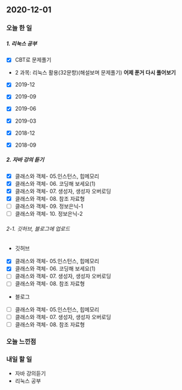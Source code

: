 2020-12-01
--

### 오늘 한 일
##### 1. 리눅스 공부

- [x] CBT로 문제풀기
 - 2 과목: 리눅스 활용(32문항)(해설보며 문제풀기)
    **어제 푼거 다시 풀어보기**
  - [x] 2019-12
  - [x] 2019-09
  - [x] 2019-06
  - [x] 2019-03
     
  - [x] 2018-12
  - [x] 2018-09 

##### 2. 자바 강의 듣기

- [x] 클래스와 객체- 05.인스턴스, 힙메모리
- [x] 클래스와 객체- 06. 코딩해 보세요(1)
- [x] 클래스와 객체- 07. 생성자, 생성자 오버로딩
- [x] 클래스와 객체- 08. 참조 자료형
- [ ] 클래스와 객체- 09. 정보은닉-1
- [ ] 클래스와 객체- 10. 정보은닉-2

###### 2-1. 깃허브, 블로그에 업로드
- 깃허브
- [x] 클래스와 객체- 05.인스턴스, 힙메모리
- [x] 클래스와 객체- 06. 코딩해 보세요(1)
- [ ] 클래스와 객체- 07. 생성자, 생성자 오버로딩
- [ ] 클래스와 객체- 08. 참조 자료형
- 블로그
- [ ] 클래스와 객체- 05.인스턴스, 힙메모리
- [ ] 클래스와 객체- 07. 생성자, 생성자 오버로딩
- [ ] 클래스와 객체- 08. 참조 자료형

### 오늘 느낀점

### 내일 할 일
* 자바 강의듣기
* 리눅스 공부




